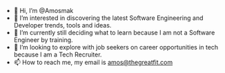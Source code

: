 - 👋 Hi, I’m @Amosmak
- 👀 I’m interested in discovering the latest Software Engineering and Developer trends, tools and ideas.
- 🌱 I’m currently still deciding what to learn because I am not a Software Engineer by training. 
- 💞️ I’m looking to explore with job seekers on career opportunities in tech because I am a Tech Recruiter.
- 📫 How to reach me, my email is amos@thegreatfit.com

<!---
Amosmak/Amosmak is a ✨ special ✨ repository because its `README.md` (this file) appears on your GitHub profile.
You can click the Preview link to take a look at your changes.
--->
